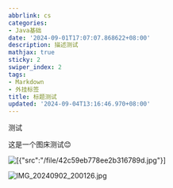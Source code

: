```yaml
---
abbrlink: cs
categories:
- Java基础
date: '2024-09-01T17:07:07.868622+08:00'
description: 描述测试
mathjax: true
sticky: 2
swiper_index: 2
tags:
- Markdown
- 外挂标签
title: 标题测试
updated: '2024-09-04T13:16:46.970+08:00'
---
```

测试

这是一个图床测试😊


 ![[{"src":"\/file\/42c59eb778ee2b316789d.jpg"}]]([{)

![IMG_20240902_200126.jpg](https://imgbed-2zc.pages.dev/file/636cd5cecd6c9e4811325.jpg)
